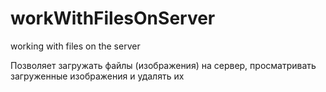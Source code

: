 # workWithFilesOnServer
working with files on the server

Позволяет загружать файлы (изображения) на сервер, просматривать загруженные изображения и удалять их
